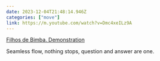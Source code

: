 ```yaml
---
date: 2023-12-04T21:48:14.946Z
categories: ["move"]
link: https://m.youtube.com/watch?v=Dmc4xeILz9A
---
```

[Filhos de Bimba. Demonstration](https://m.youtube.com/watch?v=Dmc4xeILz9A)

Seamless flow, nothing stops, question and answer are one.
